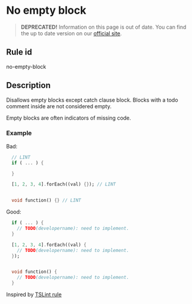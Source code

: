 # No empty block

> **DEPRECATED!** Information on this page is out of date. You can find the up to date version on our [official site](https://dartcodemetrics.dev/docs/rules/common/no-empty-block).

## Rule id

no-empty-block

## Description

Disallows empty blocks except catch clause block. Blocks with a todo comment inside are not considered empty.

Empty blocks are often indicators of missing code.

### Example

Bad:

```dart
  // LINT
  if ( ... ) {

  }

  [1, 2, 3, 4].forEach((val) {}); // LINT


  void function() {} // LINT
```

Good:

```dart
  if ( ... ) {
    // TODO(developername): need to implement.
  }

  [1, 2, 3, 4].forEach((val) {
    // TODO(developername): need to implement.
  });


  void function() {
    // TODO(developername): need to implement.
  }
```

Inspired by [TSLint rule](https://palantir.github.io/tslint/rules/no-empty/)
